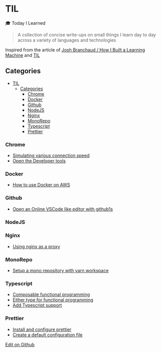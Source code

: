 # TIL

🎓 Today I Learned

> A collection of concise write-ups on small things I learn day to day across a variety of languages and technologies

Inspired from the article of [Josh Branchaud / How I Built a Learning Machine](https://dev.to/jbranchaud/how-i-built-a-learning-machine-45k9) and [TIL](https://github.com/jbranchaud/til/blob/master/README.md)

## Categories

- [TIL](#til)
  - [Categories](#categories)
    - [Chrome](#chrome)
    - [Docker](#docker)
    - [Github](#github)
    - [NodeJS](#nodejs)
    - [Nginx](#nginx)
    - [MonoRepo](#monorepo)
    - [Typescript](#typescript)
    - [Prettier](#prettier)

### Chrome

- [Simulating various connection speed](chrome/simulating-various-connection-speeds.md)
- [Open the Developer tools](chrome/open-the-open-the-developer-toolbox.md)

### Docker

- [How to use Docker on AWS](docker/index.md)

### Github

- [Open an Online VSCode like editor with github1s](github/github1s.md)

### NodeJS

### Nginx

- [Using nginx as a proxy](./nginx/using-nginx-as-proxy.md)

### MonoRepo

- [Setup a mono repository with yarn workspace](monorepo/how-to-create-a-mono-repo-with-yarn-workspace.md)

### Typescript

- [Composable functional programming](typescript/composable-functional-programming.md)
- [Either type for functional programming](typescript/composable-functional-left-right-chain.md)
- [Add Typescript support](nodejs/how-to-add-typescript-support-to-nodejs.md)

### Prettier

- [Install and configure prettier](prettier/how-to-install-and-configure-prettier.md)
- [Create a default configuration file](prettier/how-to-create-a-default-configuration-file.md)

[Edit on Github](https://github.com/raphaelmansuy/til/edit/main/README.md)
